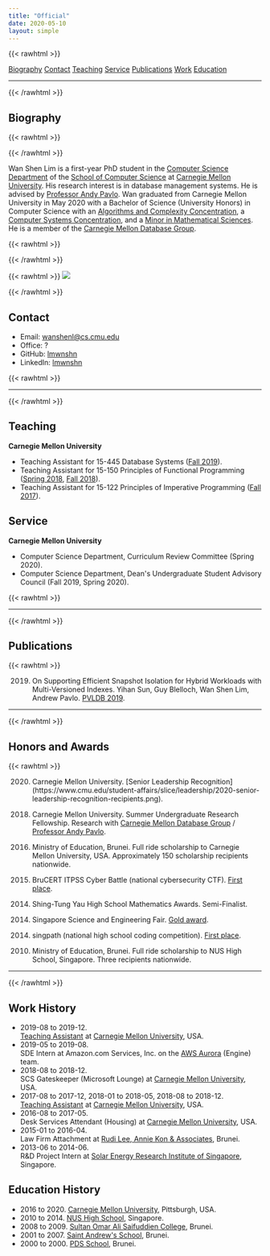 ```yaml
---
title: "Official"
date: 2020-05-10
layout: simple
---
```


{{< rawhtml >}}
<div class="flex flex-wrap items-center justify-center">
<a class="pr3 link dim blue" href="#biography">Biography</a>
<a class="pr3 link dim blue" href="#contact">Contact</a>
<a class="pr3 link dim blue" href="#teaching">Teaching</a>
<a class="pr3 link dim blue" href="#service">Service</a>
<a class="pr3 link dim blue" href="#publications">Publications</a>
<a class="pr3 link dim blue" href="#work-history">Work</a>
<a class="pr3 link dim blue" href="#education-history">Education</a>
</div>
<hr class="bw1 b--black-20">
{{< /rawhtml >}}

## Biography

{{< rawhtml >}}
<div class="flex-ns items-center">
<div class="pr3">
{{< /rawhtml >}}

Wan Shen Lim is a first-year PhD student in the [Computer Science Department](https://www.csd.cs.cmu.edu/) of the [School of Computer Science](https://www.cs.cmu.edu) at [Carnegie Mellon University](https://www.cmu.edu/). His research interest is in database management systems. He is advised by [Professor Andy Pavlo](https://www.cs.cmu.edu/~pavlo/). Wan graduated from Carnegie Mellon University in May 2020 with a Bachelor of Science (University Honors) in Computer Science with an [Algorithms and Complexity Concentration](https://csd.cs.cmu.edu/academics/undergraduate/algorithms_complexity_concentration), a [Computer Systems Concentration](https://csd.cs.cmu.edu/academics/undergraduate/computer_systems_concentration), and a [Minor in Mathematical Sciences](http://coursecatalog.web.cmu.edu/schools-colleges/melloncollegeofscience/departmentofmathematicalsciences/#minorstextcontainer). He is a member of the [Carnegie Mellon Database Group](https://db.cs.cmu.edu/).

{{< rawhtml >}}
</div>
{{< /rawhtml >}}

{{< rawhtml >}}
<img src="/images/self/wanshenl-2020-id.png"/>
</div>
{{< /rawhtml >}}

## Contact

- Email: [wanshenl@cs.cmu.edu](mailto:wanshenl@cs.cmu.edu)
- Office: ?
- GitHub: [lmwnshn](https://github.com/lmwnshn)
- LinkedIn: [lmwnshn](https://linkedin.com/in/lmwnshn)

{{< rawhtml >}}
<hr class="bw1 b--black-10">
{{< /rawhtml >}}

## Teaching

**Carnegie Mellon University**

- Teaching Assistant for 15-445 Database Systems ([Fall 2019](https://15445.courses.cs.cmu.edu/fall2019/)).
- Teaching Assistant for 15-150 Principles of Functional Programming ([Spring 2018](http://www.cs.cmu.edu/~15150/), [Fall 2018](http://www.cs.cmu.edu/~15150/)).
- Teaching Assistant for 15-122 Principles of Imperative Programming ([Fall 2017](https://www.cs.cmu.edu/~iliano/courses/17F-CMU-CS122/home.shtml)).

## Service

**Carnegie Mellon University**

- Computer Science Department, Curriculum Review Committee (Spring 2020).
- Computer Science Department, Dean's Undergraduate Student Advisory Council (Fall 2019, Spring 2020).

{{< rawhtml >}}
<hr class="bw1 b--black-10">
{{< /rawhtml >}}

## Publications

{{< rawhtml >}}
<ul class="list">
<ol start="2019"><li>On Supporting Efficient Snapshot Isolation for Hybrid Workloads with Multi-Versioned Indexes. Yihan Sun, Guy Blelloch, Wan Shen Lim, Andrew Pavlo. <a href="https://www.vldb.org/pvldb/vol13/p211-sun.pdf">PVLDB 2019</a>.</li></ol>
</ul>
<hr class="bw1 b--black-10">
{{< /rawhtml >}}

## Honors and Awards

{{< rawhtml >}}
<ul class="list">
<ol start="2020"><li>Carnegie Mellon University. [Senior Leadership Recognition](https://www.cmu.edu/student-affairs/slice/leadership/2020-senior-leadership-recognition-recipients.png).</li></ol>
<ol start="2018"><li>Carnegie Mellon University. Summer Undergraduate Research Fellowship. Research with <a href="https://db.cs.cmu.edu/">Carnegie Mellon Database Group</a> / <a href="https://www.cs.cmu.edu/~pavlo/">Professor Andy Pavlo</a>.</li></ol>
<ol start="2016"><li>Ministry of Education, Brunei. Full ride scholarship to Carnegie Mellon University, USA. Approximately 150 scholarship recipients nationwide.</li></ol>
<ol start="2015"><li>BruCERT ITPSS Cyber Battle (national cybersecurity CTF). <a href="https://www.itpss.com/News/2015/12102015.html">First place</a>.</li></ol>
<ol start="2014"><li>Shing-Tung Yau High School Mathematics Awards. Semi-Finalist.</li></ol>
<ol start="2014"><li>Singapore Science and Engineering Fair. <a href="https://www.nushigh.edu.sg/about-us/achievements/2014/academic-competitions/outstanding-achievements-at-singapore-science-and-engineering-fair-2014">Gold award</a>.</li></ol>
<ol start="2014"><li>singpath (national high school coding competition). <a href="https://www.nushigh.edu.sg/about-us/achievements/2014/clubs-and-societies/nus-high-school-student-wins-top-prize-in-jc-and-high-school-national-coding-competition">First place</a>.</li></ol>
<ol start="2010"><li>Ministry of Education, Brunei. Full ride scholarship to NUS High School, Singapore. Three recipients nationwide.</li></ol>
</ul>

<hr class="bw1 b--black-10">
{{< /rawhtml >}}

## Work History

- 2019-08 to 2019-12.  
  [Teaching Assistant](#teaching) at [Carnegie Mellon University](https://www.cs.cmu.edu/), USA.
- 2019-05 to 2019-08.  
  SDE Intern at Amazon.com Services, Inc. on the [AWS Aurora](https://aws.amazon.com/rds/aurora/) (Engine) team.
- 2018-08 to 2018-12.  
  SCS Gateskeeper (Microsoft Lounge) at [Carnegie Mellon University](https://www.cs.cmu.edu/), USA.
- 2017-08 to 2017-12, 2018-01 to 2018-05, 2018-08 to 2018-12.  
  [Teaching Assistant](#teaching) at [Carnegie Mellon University](https://www.cs.cmu.edu/), USA.
- 2016-08 to 2017-05.  
  Desk Services Attendant (Housing) at [Carnegie Mellon University](https://www.cmu.edu/housing/), USA.
- 2015-01 to 2016-04.  
  Law Firm Attachment at [Rudi Lee, Annie Kon & Associates](http://www.bruneilawsociety.com/rudi-lee-annie-kon-associates/), Brunei.
- 2013-06 to 2014-06.  
  R&D Project Intern at [Solar Energy Research Institute of Singapore](http://www.seris.nus.edu.sg/), Singapore.

## Education History

- 2016 to 2020. [Carnegie Mellon University](https://www.cmu.edu/), Pittsburgh, USA.
- 2010 to 2014. [NUS High School](https://www.nushigh.edu.sg/), Singapore.
- 2008 to 2009. [Sultan Omar Ali Saifuddien College](https://en.wikipedia.org/wiki/Sultan_Omar_Ali_Saifuddien_College), Brunei.
- 2001 to 2007. [Saint Andrew's School](https://en.wikipedia.org/wiki/St._Andrew%27s_School,_Brunei), Brunei.
- 2000 to 2000. [PDS School](https://en.wikipedia.org/wiki/Seri_Mulia_Sarjana_School), Brunei.
